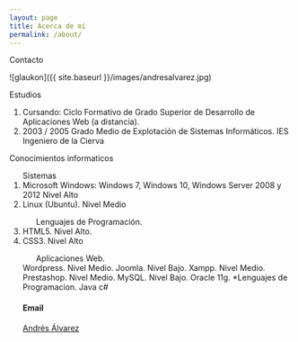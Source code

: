```yaml
---
layout: page
title: Acerca de mi
permalink: /about/
---
```

Contacto

![glaukon]({{ site.baseurl }}/images/andresalvarez.jpg)

Estudios
<ol>
    <li>Cursando: Ciclo Formativo de Grado Superior de Desarrollo de Aplicaciones Web (a distancia).</li>
    <li>2003 / 2005 Grado Medio de Explotación de Sistemas Informáticos. IES Ingeniero de la Cierva</li>
    </ol>
Conocimientos informaticos
<ol>Sistemas </pl>
    <li>Microsoft Windows: Windows 7, Windows 10, Windows Server 2008 y 2012 Nivel Alto</lu>
    <li>Linux (Ubuntu). Nivel Medio</li>
<ol>Lenguajes de Programación.</ol>
    <li>HTML5. Nivel Alto.</li>
   <li>CSS3. Nivel Alto</li>
<ol>Aplicaciones Web.</ol>
    Wordpress. Nivel Medio.
    Joomla. Nivel Bajo.
    Xampp. Nivel Medio.
    Prestashop. Nivel Medio.
    MySQL. Nivel Bajo.
    Oracle 11g.
*Lenguajes de Programacion.
    Java
    c#




#### Email ####

[Andrés Álvarez](mailto:andresalvarezgonzalez@gmail.com)




